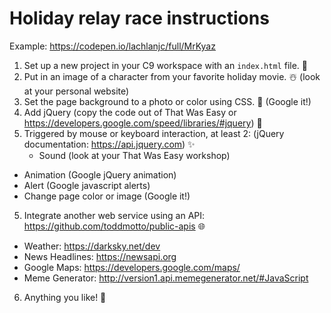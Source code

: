 # Holiday relay race instructions

Example: https://codepen.io/lachlanjc/full/MrKyaz

1. Set up a new project in your C9 workspace with an `index.html` file. 📝
2. Put in an image of a character from your favorite holiday movie. ☃️ (look at your personal website)
3. Set the page background to a photo or color using CSS. 🎨 (Google it!)
4. Add jQuery (copy the code out of That Was Easy or https://developers.google.com/speed/libraries/#jquery) 📎
5. Triggered by mouse or keyboard interaction, at least 2: (jQuery documentation: https://api.jquery.com) ✨
	- Sound (look at your That Was Easy workshop)
  - Animation (Google jQuery animation)
  - Alert (Google javascript alerts)
  - Change page color or image (Google it!)
5. Integrate another web service using an API: https://github.com/toddmotto/public-apis 🌐
  - Weather: https://darksky.net/dev
  - News Headlines: https://newsapi.org
  - Google Maps: https://developers.google.com/maps/
  - Meme Generator: http://version1.api.memegenerator.net/#JavaScript
6. Anything you like! 🙌
